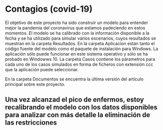 # Contagios (covid-19)
El objetivo de este proyecto ha sido construir un modelo para entender mejor la pandemia del coronavirus que estamos padeciendo en estos momentos.
El modelo se ha calibrado con la información disponible a la fecha y se ha utilizado para simular varios escenarios, cuyos resultados se muestran en la carpeta Resultados.
En la carpeta Aplicacion están tanto el código fuente del modelo como el paquete de instalación para Windows. La aplicación sólo puede funcionar en este sistema operativo y sólo se ha probado en Windowws 10. 
La carpeta Casos contiene los párametros para cada uno de los casos simulados en forma de ficheros con extensión ccc que la aplicación puede seleccionar.

En la carpeta Documentos se encuentra la última versión del artículo principal sobre este proyecto.

## Una vez alcanzad el pico de enfermos, estoy recalibrando el modelo con los datos disponibles para analizar con más detalle la eliminación de las restricciones



